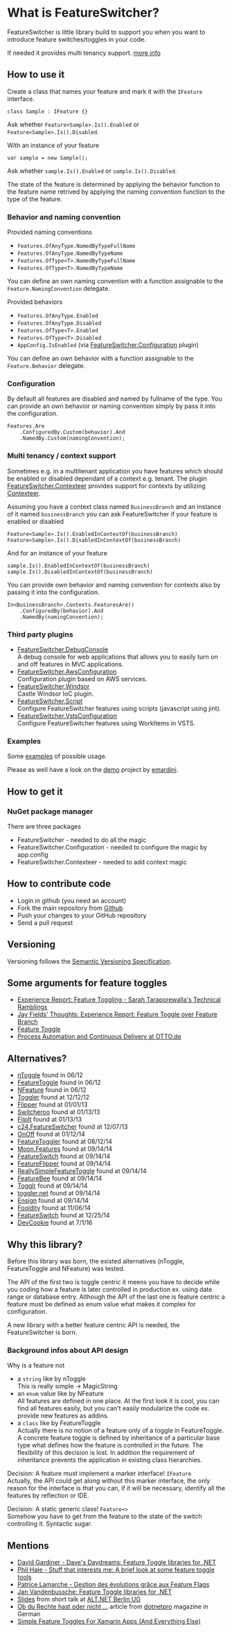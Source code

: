 # What is FeatureSwitcher?

FeatureSwitcher is little library build to support you when you want to introduce feature switches/toggles in your code.

If needed it provides multi tenancy support. [more info](#multi-tenancy--context-support)

## How to use it

Create a class that names your feature and mark it with the `IFeature` interface.

	class Sample : IFeature {}

Ask whether `Feature<Sample>.Is().Enabled` or `Feature<Sample>.Is().Disabled`.

With an instance of your feature 

	var sample = new Sample();

Ask whether `sample.Is().Enabled` or `sample.Is().Disabled`.

The state of the feature is determined by applying the behavior function to the feature name retrived by applying the naming convention function to the type of the feature.

### Behavior and naming convention

Provided naming conventions

* `Features.OfAnyType.NamedByTypeFullName`
* `Features.OfAnyType.NamedByTypeName`
* `Features.OfType<T>.NamedByTypeFullName`
* `Features.OfType<T>.NamedByTypeName`

You can define an own naming convention with a function assignable to the `Feature.NamingConvention` delegate.

Provided behaviors

* `Features.OfAnyType.Enabled`
* `Features.OfAnyType.Disabled`
* `Features.OfType<T>.Enabled`
* `Features.OfType<T>.Disabled`
* `AppConfig.IsEnabled` (via [FeatureSwitcher.Configuration](https://github.com/mexx/FeatureSwitcher.Configuration) plugin)

You can define an own behavior with a function assignable to the `Feature.Behavior` delegate.

### Configuration

By default all features are disabled and named by fullname of the type.
You can provide an own behavior or naming convention simply by pass it into the configuration.

	Features.Are
		.ConfiguredBy.Custom(behavior).And
		.NamedBy.Custom(namingConvention);

### Multi tenancy / context support

Sometimes e.g. in a multitenant application you have features which should be enabled or disabled dependant of a context e.g. tenant. The plugin [FeatureSwitcher.Contexteer](https://github.com/mexx/FeatureSwitcher.Contexteer) provides support for contexts by utilizing [Contexteer](https://github.com/mexx/Contexteer).

Assuming you have a context class named `BusinessBranch` and an instance of it named `businessBranch` you can ask FeatureSwitcher if your feature is enabled or disabled

	Feature<Sample>.Is().EnabledInContextOf(businessBranch)
	Feature<Sample>.Is().DisabledInContextOf(businessBranch)

And for an instance of your feature

	sample.Is().EnabledInContextOf(businessBranch)
	sample.Is().DisabledInContextOf(businessBranch)

You can provide own behavior and naming convention for contexts also by passing it into the configuration.

	In<BusinessBranch>.Contexts.FeaturesAre()
		.ConfiguredBy(behavior).And
		.NamedBy(namingConvention);

### Third party plugins
 
 * [FeatureSwitcher.DebugConsole](https://github.com/queueit/FeatureSwitcher.DebugConsole)<br/>
    A debug console for web applications that allows you to easily turn on and off features in MVC applications.
 * [FeatureSwitcher.AwsConfiguration](https://github.com/queueit/FeatureSwitcher.AwsConfiguration)<br/>
    Configuration plugin based on AWS services.
 * [FeatureSwitcher.Windsor](https://github.com/queueit/FeatureSwitcher.Windsor)<br/>
    Castle Windsor IoC plugin.
 * [FeatureSwitcher.Script](https://github.com/xunilrj/FeatureSwitcher.Script)<br/>
    Configure FeatureSwitcher features using scripts (javascript using jint).
 * [FeatureSwitcher.VstsConfiguration](https://github.com/AlegriGroup/FeatureSwitcher.VstsConfiguration)<br/>
    Configure FeatureSwitcher features using WorkItems in VSTS.

### Examples

Some [examples](https://github.com/mexx/FeatureSwitcher.Examples) of possible usage.

Please as well have a look on the [demo](https://github.com/emardini/FeatureSwitcherDemo) project by [emardini](https://github.com/emardini).

## How to get it

### NuGet package manager

There are three packages
 
* FeatureSwitcher - needed to do all the magic
* FeatureSwitcher.Configuration - needed to configure the magic by app.config
* FeatureSwitcher.Contexteer - needed to add context magic

## How to contribute code

* Login in github (you need an account)
* Fork the main repository from [Github](https://github.com/mexx/FeatureSwitcher)
* Push your changes to your GitHub repository
* Send a pull request

## Versioning

Versioning follows the [Semantic Versioning Specification](http://semver.org/).

## Some arguments for feature toggles

* [Experience Report: Feature Toggling - Sarah Taraporewalla's Technical Ramblings](http://sarahtaraporewalla.com/design/experience-report-feature-toggling/)
* [Jay Fields' Thoughts: Experience Report: Feature Toggle over Feature Branch](http://blog.jayfields.com/2010/10/experience-report-feature-toggle-over.html)
* [Feature Toggle](http://martinfowler.com/bliki/FeatureToggle.html)
* [Process Automation and Continuous Delivery at OTTO.de](http://dev.otto.de/2015/11/24/process-automation-and-continuous-delivery-at-otto-de/)

## Alternatives?

* [nToggle](https://github.com/SteveMoyer/nToggle) found in 06/12
* [FeatureToggle](https://github.com/jason-roberts/FeatureToggle) found in 06/12
* [NFeature](https://github.com/benaston/NFeature) found in 06/12
* [Toggler](https://github.com/manojlds/Toggler) found at 12/12/12
* [Flipper](https://msarchet.github.com/Flipper) found at 01/01/13
* [Switcheroo](https://github.com/rhanekom/Switcheroo) found at 01/13/13
* [FlipIt](https://github.com/timscott/flipit) found at 01/13/13
* [c24.FeatureSwitcher](https://github.com/CHECK24/c24.FeatureSwitcher) found at 12/07/13
* [OnOff](https://github.com/larsw/OnOff) found at 01/12/14
* [FeatureToggler](https://github.com/hamidshahid/FeatureToggler) found at 08/12/14
* [Moon.Features](http://git.mooncode.net/moon.features) found at 09/14/14
* [FeatureSwitch](https://github.com/valdisiljuconoks/FeatureSwitch) found at 09/14/14
* [FeatureFlipper](https://github.com/ycrumeyrolle/FeatureFlipper) found at 09/14/14
* [ReallySimpleFeatureToggle](https://github.com/davidwhitney/ReallySimpleFeatureToggle) found at 09/14/14
* [FeatureBee](https://github.com/autoscout24/featurebee) found at 09/14/14
* [Togglr](https://github.com/jensandresen/togglr) found at 09/14/14
* [toggler.net](https://github.com/garfieldmoore/Feature-Toggle) found at 09/14/14
* [Ensign](https://github.com/sddaniels/Ensign) found at 09/14/14
* [Fooidity](https://github.com/phatboyg/Fooidity) found at 11/06/14
* [FeatureSwitch](https://github.com/valdisiljuconoks/FeatureSwitch) found at 12/25/14
* [DevCookie](https://github.com/cottsak/DevCookie) found at 7/1/16

## Why this library?

Before this library was born, the existed alternatives (nToggle, FeatureToggle and NFeature) was tested.

The API of the first two is toggle centric it meens you have to decide while you coding how a feature is later controlled in production ex. using date range or database entry. Although the API of the last one is feature centric a feature must be defined as enum value what makes it complex for configuration.

A new library with a better feature centric API is needed, the FeatureSwitcher is born.

### Background infos about API design

Why is a feature not<br/>
* a `string` like by nToggle<br/>
   This is really simple -> MagicString
* an `enum` value like by NFeature<br/>
   All features are defined in one place. At the first look it is cool, you can find all features easily, but you can't easily modularize the code ex. provide new features as addins.
* a `class` like by FeatureToggle<br/>
   Actually there is no notion of a feature only of a toggle in FeatureToggle. A concrete feature toggle is defined by inheritance of a particular base type what defines how the feature is controlled in the future. The flexibility of this decision is lost. In addition the requirement of inheritance prevents the application in existing class hierarchies.

Decision: A feature must implement a marker interface! `IFeature`<br/>
Actually, the API could get along without this marker interface, the only reason for the interface is that you can, if it will be necessary, identify all the features by reflection or IDE.

Decision: A static generic class! `Feature<>`<br/>
Somehow you have to get from the feature to the state of the switch controlling it. Syntactic sugar.

## Mentions

* [David Gardiner - Dave's Daydreams: Feature Toggle libraries for .NET](http://david.gardiner.net.au/2012/07/feature-toggle-libraries-for-net.html)
* [Phil Hale - Stuff that interests me: A brief look at some feature toggle tools](http://www.philjhale.com/2012/07/a-brief-look-at-some-feature-toggle.html)
* [Patrice Lamarche - Gestion des évolutions grâce aux Feature Flags](http://patricelamarche.net/2013/03/11/gestion-des-volutions-grce-aux-feature-flags)
* [Jan Vandenbussche: Feature Toggle libraries for .NET](http://blog.janvandenbussche.be/2013/10/feature-toggle-libraries-for-net.html)
* [Slides](https://slid.es/mexx/featureswitcher) from short talk at [ALT.NET Berlin UG](http://www.altnetberlin.de)
* [Ob du Rechte hast oder nicht ...](http://www.dotnetpro.de/A1501Frameworks) article from [dotnetpro](http://www.dotnetpro.de/) magazine in German
* [Simple Feature Toggles For Xamarin Apps (And Everything Else)](https://thomasbandt.com/simple-feature-toggles-for-xamarin-apps-and-everything-else)
